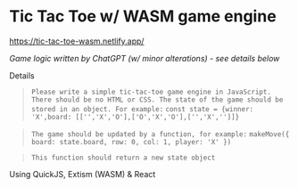 # Tic Tac Toe w/ WASM game engine

https://tic-tac-toe-wasm.netlify.app/

_Game logic written by ChatGPT (w/ minor alterations) - see details below_

Details
> `Please write a simple tic-tac-toe game engine in JavaScript.`
> `There should be no HTML or CSS. The state of the game should be stored in an object. For example:`
> `const state = {winner: 'X',board: [['','X','O'],['O','X','O'],['','X','']]}`

> `The game should be updated by a function, for example:`
> `makeMove({ board: state.board, row: 0, col: 1, player: 'X' })`

> `This function should return a new state object`

Using QuickJS, Extism (WASM) & React
